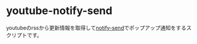 # youtube-notify-send
youtubeのrssから更新情報を取得して[notify-send](https://github.com/GNOME/libnotify)でポップアップ通知をするスクリプトです。
